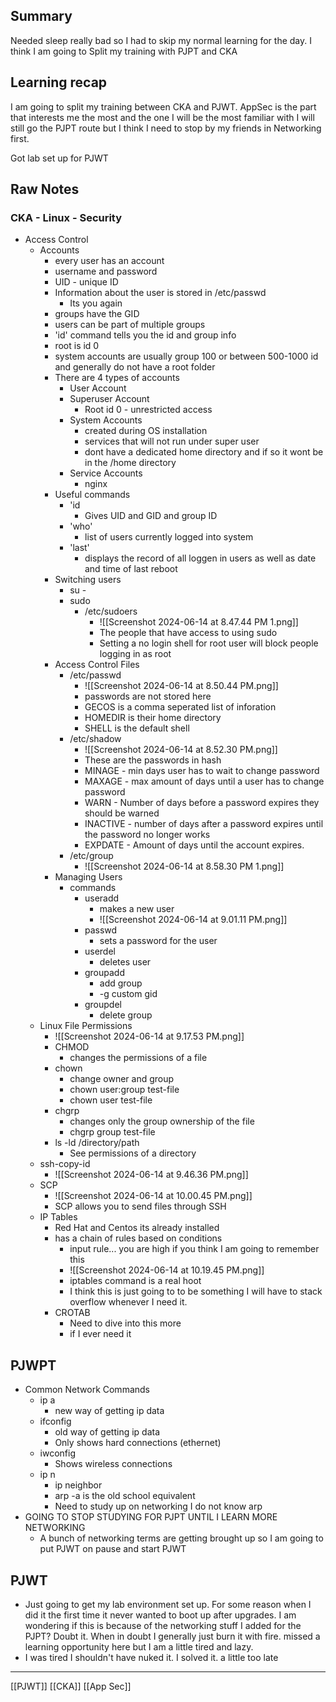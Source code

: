 ## Summary
Needed sleep really bad so I had to skip my normal learning for the day. I think I am going to Split my training with PJPT and CKA

## Learning recap
I am going to split my training between CKA and PJWT. AppSec is the part that interests me the most and the one I will be the most familiar with I will still go the PJPT route but I think I need to stop by my friends in Networking first.

Got lab set up for PJWT

## Raw Notes

### CKA - Linux - Security
- Access Control
	- Accounts
		- every user has an account
		- username and password
		- UID - unique ID
		- Information about the user is stored in /etc/passwd
			- Its you again
		- groups have the GID
		- users can be part of multiple groups
		- 'id' command tells you the id and group info
		- root is id 0
		- system accounts are usually group 100 or between 500-1000 id and generally do not have a root folder
		- There are 4 types of accounts
			- User Account
			- Superuser Account
				- Root id 0 - unrestricted access
			- System Accounts
				- created during OS installation
				- services that will not run under super user
				- dont have a dedicated home directory and if so it wont be in the /home directory
			- Service Accounts
				- nginx
		- Useful commands
			- 'id
				- Gives UID and GID and group ID
			- 'who'
				- list of users currently logged into system
			- 'last'
				- displays the record of all loggen in users as well as date and time of last reboot
		- Switching users
			- su - 
			- sudo
				- /etc/sudoers
					- ![[Screenshot 2024-06-14 at 8.47.44 PM 1.png]]
					- The people that have access to using sudo
					- Setting a no login shell for root user will block people logging in as root
		- Access Control Files
			- /etc/passwd
				- ![[Screenshot 2024-06-14 at 8.50.44 PM.png]]
				- passwords are not stored here
				- GECOS is a comma seperated list of inforation
				- HOMEDIR is their home directory
				- SHELL is the default shell
			- /etc/shadow
				- ![[Screenshot 2024-06-14 at 8.52.30 PM.png]]
				- These are the passwords in hash
				- MINAGE - min days user has to wait to change password
				- MAXAGE - max amount of days until a user has to change password
				- WARN - Number of days before a password expires they should be warned
				- INACTIVE - number of days after a password expires until the password no longer works
				- EXPDATE - Amount of days until the account expires.
			- /etc/group
				- ![[Screenshot 2024-06-14 at 8.58.30 PM 1.png]]
		- Managing Users
			- commands
				- useradd
					- makes a new user
					- ![[Screenshot 2024-06-14 at 9.01.11 PM.png]]
				- passwd
					- sets a password for the user
				- userdel 
					- deletes user
				- groupadd 
					- add group
					- -g custom gid
				- groupdel
					- delete group
	- Linux File Permissions
		- ![[Screenshot 2024-06-14 at 9.17.53 PM.png]]
		- CHMOD
			- changes the permissions of a file
		- chown
			- change owner and group
			- chown user:group test-file
			- chown user test-file
		- chgrp
			- changes only the group ownership of the file
			- chgrp group test-file
		- ls -ld /directory/path
			- See permissions of a directory
	- ssh-copy-id
		- ![[Screenshot 2024-06-14 at 9.46.36 PM.png]]
	- SCP
		- ![[Screenshot 2024-06-14 at 10.00.45 PM.png]]
		- SCP allows you to send files through SSH
	- IP Tables
		- Red Hat and Centos its already installed
		- has a chain of rules based on conditions
			- input rule... you are high if you think I am going to remember this
			- ![[Screenshot 2024-06-14 at 10.19.45 PM.png]]
			- iptables command is a real hoot
			- I think this is just going to to be something I will have to stack overflow whenever I need it.
		- CROTAB
			- Need to dive into this more
			- if I ever need it

## PJWPT
- Common Network Commands
	- ip a
		- new way of getting ip data
	- ifconfig
		- old way of getting ip data
		- Only shows hard connections (ethernet)
	- iwconfig
		- Shows wireless connections
	- ip n
		- ip neighbor
		- arp -a is the old school equivalent
		- Need to study up on networking I do not know arp
- GOING TO STOP STUDYING FOR PJPT UNTIL I LEARN MORE NETWORKING
	- A bunch of networking terms are getting brought up so I am going to put PJWT on pause and start PJWT

## PJWT
- Just going to get my lab environment set up. For some reason when I did it the first time it never wanted to boot up after upgrades. I am wondering if this is because of the networking stuff I added for the PJPT? Doubt it. When in doubt I generally just burn it with fire. missed a learning opportunity here but I am a little tired and lazy.
- I was tired I shouldn't have nuked it. I solved it. a little too late



---
[[PJWT]] [[CKA]] [[App Sec]] 



